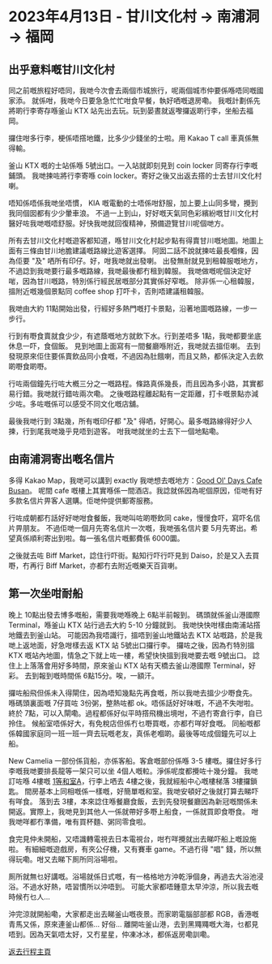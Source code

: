 # 2023年4月13日 - 甘川文化村 -> 南浦洞 -> 福岡

## 出乎意料嘅甘川文化村

同之前嘅旅程好唔同，我哋今次會去兩個市城旅行，呢兩個城市仲要係喺唔同嘅國家添。
就係咁，我哋今日要急急忙忙咁食早餐，執好哂嘅退房嘞。
我嘅計劃係先將啲行李寄存喺釜山 KTX 站先出去玩。玩到晏晝就返嚟攞返啲行李，坐船去福岡。

攞住咁多行李，梗係唔撘地鐵，比多少少錢坐的士啦。用 Kakao T call 車真係無得輸。

釜山 KTX 嘅的士站係喺 5號出口。一入站就即刻見到 coin locker 同寄存行李嘅鋪頭。
我哋揀咗將行李寄喺 coin locker。寄好之後又出返去撘的士去甘川文化村喇。

唔知係唔係我哋坐唔慣， KIA 嘅電動的士唔係咁舒服，加上要上山同多彎，攪到我同個囡都有少少暈車浪。
不過一上到山，好好嘅天氣同色彩繽紛嘅甘川文化村醫好咗我哋嘅唔舒服。好快我哋就回復精神，預備遊覽甘川呢個哋方。

所有去甘川文化村嘅遊客都知道，喺甘川文化村起步點有得賣甘川嘅地圖。地圖上面有三條由甘川地膽建議嘅路線比遊客選擇。
阿囡二話不說就揀咗最長嗰條，因為佢要 "及" 哂所有印仔。好，咁我哋就出發喇。
出發無耐就見到租韓服嘅地方，不過諗到我哋要行最多嘅路線，我哋最後都冇租到韓服。
我哋做嘅呢個決定好啱，因為甘川嘅路，特別係行經民居嘅部分其實係好窄嘅。
除非係一心租韓服，搵附近嘅幾個景點同 coffee shop 打吓卡，否則唔建議租韓服。

我哋由大約 11點開始出發，行經好多熱門嘅打卡景點，沿著地圖嘅路線，一步一步行。

行到有嘢食賣就食少少，有遮蔭嘅地方就飲下水。行到差唔多 1點，我哋都要坐底休息一吓，食個飯。
見到地圖上面寫有一間餐廳喺附近，我哋就去搵佢喇。
去到發現原來佢住要係賣飲品同小食嘅，不過因為肚餓喇，而且又熱，都係決定入去飲啲嘢食啲嘢。

行咗兩個鐘先行咗大槪三分之一嘅路程。條路真係幾長，而且因為多小路，其實都易行錯。我哋就行錯咗兩次嘞。
之後嘅路程離起點有一定距離，打卡嘅景點亦減少咗。多咗嘅係可以感受不同文化嘅店舖。

最後我哋行到 3點幾，所有嘅印仔都 "及" 得哂，好開心。最多嘅路線得好少人揀，行到尾我哋幾乎見唔到遊客。
咁我哋就坐的士去下一個地點嘞。

## 由南浦洞寄出嘅名信片

多得 Kakao Map，我哋可以講到 exactly 我哋想去嘅地方：[Good Ol' Days Cafe Busan](https://www.instagram.com/goodoldays_cafe/)。
呢間 cafe 嘅樓上其實喺係一間酒店。我諗就係因為呢個原因，佢哋有好多款名信片畀客人選購。佢哋仲提供郵寄服務。

行咗成朝都冇話好好哋咁食餐飯，我哋叫咗啲嘢飲同 cake，慢慢食吓，寫吓名信片畀朋友。
不過佢哋一個月先寄名信片一次嘅，我哋張名信片要 5月先寄出。希望真係順利寄出到啦。每一張名信片嘅郵費係 6000圜。

之後就去咗 Biff Market，諗住行吓街。點知行吓行吓見到 Daiso，於是又入去買嘢，冇再行 Biff Market，亦都冇去附近嘅樂天百貨喇。

## 第一次坐咁耐船

晚上 10點出發去博多嘅船，需要我哋喺晚上 6點半前報到。
碼頭就係釜山港國際 Terminal，喺釜山 KTX 站行過去大約 5-10 分鐘就到。
我哋快快咁樣由南浦站撘地鐵去到釜山站。
可能因為我唔識行，搵唔到釜山地鐵站去 KTX 站嘅路，於是我哋上返地面，好急咁樣去返 KTX 站 5號出口攞行李。
攞咗之後，因為冇特別搵 KTX 嘅站內地圖，情急之下就上咗一樓，希望快快搵到我哋要去嘅 9號出口。
諗住上上落落會用好多時間，原來釜山 KTX 站有天橋去釜山港國際 Terminal，好彩。
去到報到嘅時間係 6點15分。唉，一額汗。

攞咗船飛但係未入得閘住，因為唔知幾點先再食嘅，所以我哋去搵少少嘢食先。
喺碼頭裏面嘅 7仔買咗 3份粥，整熱咗都 ok。唔係話好好味嘅，不過不失咁啦。
終於 7點，可以入閘嘞。過程都係好似平時撘飛機出境咁，不過冇寄倉行李，自已拎住。
候船室唔係好大，有免稅店但係冇乜嘢買嘅，亦都冇咩好食嘅。
同船嘅都係韓國家庭同一班一班一齊去玩嘅老友，真係老嗰啲。最後等咗成個鐘先可以上船。

New Camelia 一部份係貨船，亦係客船。客倉嘅部份係喺 3-5 樓嘅。攞住好多行李嘅我哋要排長龍等一架只可以坐 4個人嘅𨋢。淨係呢度都攪咗十幾分鐘。
我哋訂咗喺 4樓嘅 [1等和室A](https://www.camellia-line.co.jp/shipfacility/roomguide/#04)，行李上哂去 4樓之後，我就經船中心嘅樓梯落 3樓攞鎖匙。
間房基本上同相嘅係一樣嘅，好簡單嘅和室。我哋安頓好之後就打算去睇吓有咩食。
落到去 3樓，本來諗住喺餐廳食飯，去到先發現餐廳因為新冠嘅關係未開返。實際上，我哋見到其他人一係就帶好多嘢上船食，一係就買即食嘢食。
咁我哋咩都冇準備，唯有買杯麵、粥同零食啦。

食完見仲未開船，又唔識轉電視去日本電視台，咁冇咩攪就出去睇吓船上嘅設施啦。
有細細嘅遊戲房，有夾公仔機，又有賽車 game。不過冇得 "唱" 錢，所以無得玩嘞。咁又去睇下厠所同浴場啦。

厠所就無乜好講嘅。浴場就係日式嘅，有一格格地方沖乾淨個身，再過去大浴池浸浴。不過水好熱，唔習慣所以沖唔到。
可能大家都唔鍾意太早沖涼，所以我去嘅時候冇乜人...

沖完涼就開船嘞，大家都走出去睇釜山嘅夜景。而家啲電腦部部都 RGB，香港嘅青馬又係，原來連釜山都係... 好俗...
離開咗釜山港，去到黑鼆鼆嘅大海，乜都見唔到。因為天氣唔太好，又冇星星，仲凍冰冰，都係返房嘞訓嘞。

[返去行程主頁](https://github.com/carlosclk/trips/tree/main/2023-04_Busan_n_Fukuoka)
